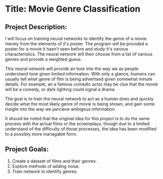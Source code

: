 # Title: Movie Genre Classification

## Project Description:

I will focus on training neural networks to identify the genre of a movie merely from the elements of it's poster. The program will be provided a poster for a movie it hasn't seen before and study it's various characteristics. The neural network will then choose from a list of various genres and provide a weighted guess. 

This neural network will provide an look into the way we as people understand tone given limited information. With only a glance, humans can usually tell what genre of film is being advertised given somewhat minute details. For example, an a famous comedic actor may be clue that the movie will be a comedy, or dark lighting could signal a drama. 

The goal is to train the neural network to act as a human does and quickly decide what the most likely genre of movie is being shown, and gain some insight into the way we percieve ambigous information.

It should be noted that the original idea for this project is to do the same process with the actual films or the screenplays, though due to a limited understand of the difficulty of those processes, the idea has been modified to a possibly more managable form. 

## Project Goals:

1. Create a dataset of films and their genres.
2. Explore methods of adding noise.
3. Train network to identify genres. 
